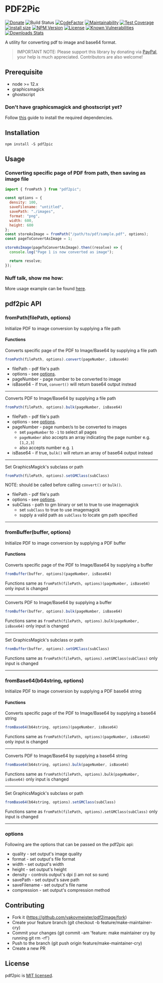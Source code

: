 # PDF2Pic  
[![Donate][paypal-image]](https://www.paypal.com/cgi-bin/webscr?cmd=_donations&business=938FMCPPQG4DQ&currency_code=USD&source=url)
![Build Status][github-actions-url]
[![CodeFactor](https://www.codefactor.io/repository/github/yakovmeister/pdf2image/badge)](https://www.codefactor.io/repository/github/yakovmeister/pdf2image)
[![Maintainability](https://api.codeclimate.com/v1/badges/6d7bfbae9057998bda99/maintainability)](https://codeclimate.com/github/yakovmeister/pdf2image/maintainability)
[![Test Coverage](https://api.codeclimate.com/v1/badges/6d7bfbae9057998bda99/test_coverage)](https://codeclimate.com/github/yakovmeister/pdf2image/test_coverage)
[![install size](https://packagephobia.com/badge?p=pdf2pic)](https://packagephobia.com/result?p=pdf2pic)
[![NPM Version][npm-image]][npm-url]
[![License](https://img.shields.io/npm/l/pdf2pic?color=blue)][npm-url]
[![Known Vulnerabilities](https://snyk.io/test/npm/pdf2pic/badge.svg)](https://snyk.io/test/npm/pdf2pic)
[![Downloads Stats][npm-downloads]][npm-url]  
  
A utility for converting pdf to image and base64 format.  

> IMPORTANT NOTE: Please support this library by donating via [PayPal](https://www.paypal.com/paypalme/yakovmeister), your help is much appreciated. Contributors are also welcome!
  
## Prerequisite  
  
* node >= 12.x 
* graphicsmagick  
* ghostscript  
  
### Don't have graphicsmagick and ghostscript yet?  
  
Follow [this](docs/gm-installation.md) guide to install the required dependencies.  
  
## Installation  
  
```
npm install -S pdf2pic
```
  
## Usage  
  
### Converting specific page of PDF from path, then saving as image file  
  
```javascript
import { fromPath } from "pdf2pic";

const options = {
  density: 100,
  saveFilename: "untitled",
  savePath: "./images",
  format: "png",
  width: 600,
  height: 600
};
const storeAsImage = fromPath("/path/to/pdf/sample.pdf", options);
const pageToConvertAsImage = 1;

storeAsImage(pageToConvertAsImage).then((resolve) => {
  console.log("Page 1 is now converted as image");

  return resolve;
});

```  
  
### Nuff talk, show me how:
More usage example can be found [here](https://github.com/yakovmeister/pdf2pic-examples).  
  
## pdf2pic API  
  
### fromPath(filePath, options)  
  
Initialize PDF to image conversion by supplying a file path  
  
#### Functions  
  
Converts specific page of the PDF to Image/Base64 by supplying a file path  
  
```javascript
fromPath(filePath, options).convert(pageNumber, isBase64)
```
* filePath - pdf file's path  
* options - see [options](#options).  
* pageNumber - page number to be converted to image  
* isBase64 - if true, `convert()` will return base64 output instead  
  
---  
  
Converts PDF to Image/Base64 by supplying a file path  
```javascript
fromPath(filePath, options).bulk(pageNumber, isBase64)
```
* filePath - pdf file's path  
* options - see [options](#options).  
* pageNumber - page number/s to be converted to images  
  * set `pageNumber` to `-1` to select all pages  
  * `pageNumber` also accepts an array indicating the page number e.g. `[1,2,3]`
  * also accepts number e.g. `1`
* isBase64 - if true, `bulk()` will return an array of base64 output instead  
  
---
  
Set GraphicsMagick's subclass or path  
```javascript
fromPath(filePath, options).setGMClass(subClass)  
```  
NOTE: should be called before calling `convert()` or `bulk()`.
* filePath - pdf file's path  
* options - see [options](#options).  
* subClass - path to gm binary or set to true to use imagemagick  
  * set `subClass` to true to use imagemagick  
  * supply a valid path as `subClass` to locate gm path specified  
  
---
  
### fromBuffer(buffer, options)  
   
Initialize PDF to image conversion by supplying a PDF buffer  
  
#### Functions  
  
Converts specific page of the PDF to Image/Base64 by supplying a buffer  
```javascript
fromBuffer(buffer, options)(pageNumber, isBase64)
```
  
Functions same as `fromPath(filePath, options)(pageNumber, isBase64)` only input is changed  
  
---
Converts PDF to Image/Base64 by supplying a buffer  
  
```javascript
fromBuffer(buffer, options).bulk(pageNumber, isBase64)
```
  
Functions same as `fromPath(filePath, options).bulk(pageNumber, isBase64)` only input is changed  
  
---
Set GraphicsMagick's subclass or path  
```javascript
fromBuffer(buffer, options).setGMClass(subClass)  
```  
  
Functions same as `fromPath(filePath, options).setGMClass(subClass)` only input is changed  
  
---
  
### fromBase64(b64string, options)  
Initialize PDF to image conversion by supplying a PDF base64 string  
  
#### Functions  
  
Converts specific page of the PDF to Image/Base64 by supplying a base64 string  
```javascript
fromBase64(b64string, options)(pageNumber, isBase64)
```
  
Functions same as `fromPath(filePath, options)(pageNumber, isBase64)` only input is changed  
  
---
Converts PDF to Image/Base64 by supplying a base64 string  
  
```javascript
fromBase64(b64string, options).bulk(pageNumber, isBase64)
```
  
Functions same as `fromPath(filePath, options).bulk(pageNumber, isBase64)` only input is changed  
  
---
Set GraphicsMagick's subclass or path  
```javascript
fromBase64(b64string, options).setGMClass(subClass)  
```  
  
Functions same as `fromPath(filePath, options).setGMClass(subClass)` only input is changed  
  
---
### options  
Following are the options that can be passed on the pdf2pic api:
* quality - set output's image quality  
* format - set output's file format  
* width - set output's width  
* height - set output's height  
* density - controls output's dpi (i am not so sure)  
* savePath - set output's save path  
* saveFilename - set output's file name  
* compression - set output's compression method  
  
## Contributing
* Fork it (https://github.com/yakovmeister/pdf2image/fork)  
* Create your feature branch (git checkout -b feature/make-maintainer-cry)  
* Commit your changes (git commit -am 'feature: make maintainer cry by running git rm -rf')  
* Push to the branch (git push origin feature/make-maintainer-cry)
* Create a new PR  
  
## License
pdf2pic is [MIT licensed](LICENSE).
  
<!-- Markdown link & img dfn's -->
[npm-image]: https://img.shields.io/npm/v/pdf2pic.svg?style=flat-square
[npm-url]: https://www.npmjs.com/package/pdf2pic
[npm-downloads]: https://img.shields.io/npm/dm/pdf2pic.svg?style=flat-square
[github-actions-url]: https://github.com/yakovmeister/pdf2image/actions/workflows/test.yml/badge.svg?branch=master
[paypal-image]: https://img.shields.io/badge/Donate-PayPal-green.svg
